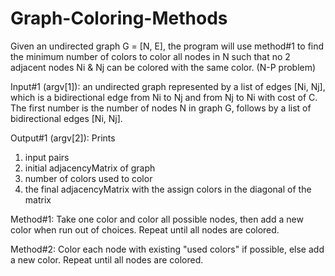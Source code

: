 # Graph-Coloring-Methods 
Given an undirected graph G = [N, E], the program will use method#1 to find the minimum number of colors to color all nodes in N such that no 2 adjacent nodes Ni &amp; Nj can be colored with the same color. (N-P problem)

Input#1 (argv[1]): an undirected graph represented by a list of edges [Ni, Nj], which is a bidirectional edge from Ni to Nj and from Nj to Ni with cost of C. The first number is the number of nodes N in graph G, follows by a list of bidirectional edges [Ni, Nj].

Output#1 (argv[2]): Prints

1. input pairs
2. initial adjacencyMatrix of graph
3. number of colors used to color
4. the final adjacencyMatrix with the assign colors in the diagonal of the matrix

Method#1:
Take one color and color all possible nodes, then add a new color when run out of choices. Repeat until all nodes are colored.


Method#2:
Color each node with existing "used colors" if possible, else add a new color. Repeat until all nodes are colored.
